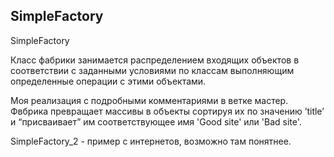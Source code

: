 ## SimpleFactory

SimpleFactory

Класс фабрики занимается распределением входящих объектов в соответствии с заданными условиями по классам выполняющим определенные операции с этими объектами.

Моя реализация с подробными комментариями в ветке мастер. Фвбрика превращает массивы в объекты сортируя их по значению ’title’ и “присваивает” им соответствующее имя 'Good site' или 'Bad site'.

SimpleFactory_2 - пример с интернетов, возможно там понятнее.